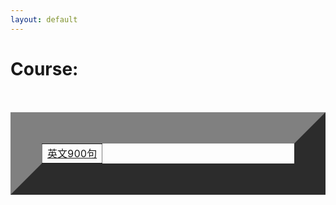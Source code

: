 ```yaml
---
layout: default
---
```


<h1 class="about__title">Course:</h1>
<table width="400" border="50">
<tr>
    <td><a href="/notes/900" target="_blank">英文900句</a></td>
</tr>
</table>
